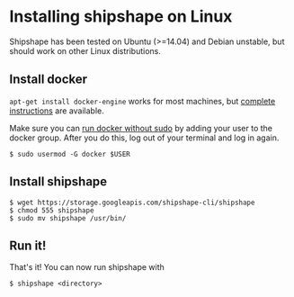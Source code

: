 <!--
// Copyright 2015 Google Inc. All rights reserved.
//
// Licensed under the Apache License, Version 2.0 (the "License");
// you may not use this file except in compliance with the License.
// You may obtain a copy of the License at
//
//   http://www.apache.org/licenses/LICENSE-2.0
//
// Unless required by applicable law or agreed to in writing, software
// distributed under the License is distributed on an "AS IS" BASIS,
// WITHOUT WARRANTIES OR CONDITIONS OF ANY KIND, either express or implied.
// See the License for the specific language governing permissions and
// limitations under the License.
-->

# Installing shipshape on Linux

Shipshape has been tested on Ubuntu (>=14.04) and Debian unstable, but should work on other Linux distributions.

## Install docker

`apt-get install docker-engine` works for most machines, but [complete
  instructions](https://docs.docker.com/installation) are available.

Make sure you can [run docker without sudo](https://docs.docker.com/articles/basics) by adding your user to the docker group. After you do this, log out of your terminal and log in again.

    $ sudo usermod -G docker $USER

## Install shipshape

    $ wget https://storage.googleapis.com/shipshape-cli/shipshape
    $ chmod 555 shipshape
    $ sudo mv shipshape /usr/bin/

## Run it!

That's it! You can now run shipshape with

    $ shipshape <directory>
